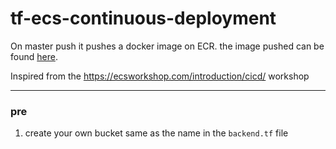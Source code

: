 # tf-ecs-continuous-deployment
On master push it pushes a docker image on ECR. the image pushed can be found [here](https://github.com/just-devops/cd-with-terraform-and-ecs-react-webapp).

Inspired from the https://ecsworkshop.com/introduction/cicd/ workshop
____

### pre

1. create your own bucket same as the name in the `backend.tf` file




